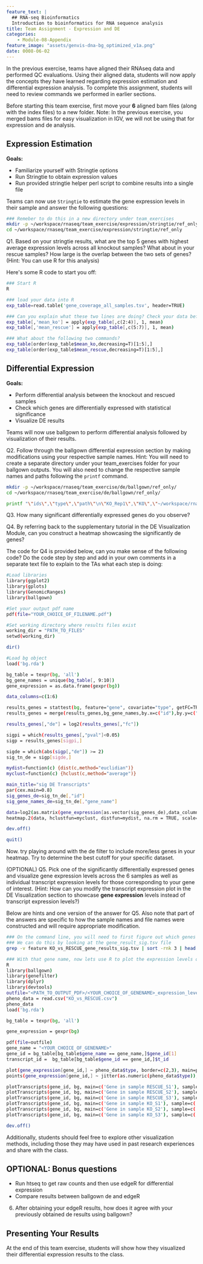 ```yaml
---
feature_text: |
  ## RNA-seq Bioinformatics
  Introduction to bioinformatics for RNA sequence analysis
title: Team Assignment - Expression and DE
categories:
    - Module-08-Appendix
feature_image: "assets/genvis-dna-bg_optimized_v1a.png"
date: 0008-06-02
---
```

In the previous exercise, teams have aligned their RNAseq data and performed QC evaluations. Using their aligned data, students will now apply the concepts they have learned regarding expression estimation and differential expression analysis. To complete this assignment, students will need to review commands we performed in earlier sections.

Before starting this team exercise, first move your **6** aligned bam files (along with the index files) to a new folder. Note: In the previous exercise, you merged bams files for easy visualization in IGV, we will not be using that for expression and de analysis.


## Expression Estimation

**Goals:**

- Familiarize yourself with Stringtie options
- Run Stringtie to obtain expression values
- Run provided stringtie helper perl script to combine results into a single file

Teams can now use `Stringtie` to estimate the gene expression levels in their sample and answer the following questions:

```bash
### Remeber to do this in a new directory under team_exercises
mkdir -p ~/workspace/rnaseq/team_exercise/expression/stringtie/ref_only
cd ~/workspace/rnaseq/team_exercise/expression/stringtie/ref_only

```

Q1. Based on your stringtie results, what are the top 5 genes with highest average expression levels across all knockout samples? What about in your rescue samples? How large is the overlap between the two sets of genes? (Hint: You can use R for this analysis)

Here's some R code to start you off:

```bash
### Start R
R

### load your data into R
exp_table=read.table('gene_coverage_all_samples.tsv', header=TRUE)

### Can you explain what these two lines are doing? Check your data before and after running these commands.
exp_table[,'mean_ko'] = apply(exp_table[,c(2:4)], 1, mean)
exp_table[,'mean_rescue'] = apply(exp_table[,c(5:7)], 1, mean)

### What about the following two commands?
exp_table[order(exp_table$mean_ko,decreasing=T)[1:5],]
exp_table[order(exp_table$mean_rescue,decreasing=T)[1:5],]


```

## Differential Expression

**Goals:**

- Perform differential analysis between the knockout and rescued samples
- Check which genes are differentially expressed with statistical significance
- Visualize DE results

Teams will now use ballgown to perform differential analysis followed by visualization of their results.

Q2. Follow through the ballgown differential expression section by making modifications using your respective sample names.
Hint: You will need to create a separate directory under your team_exercises folder for your ballgown outputs. You will also need to change the respective sample names and paths following the `printf` command.

```bash
mkdir -p ~/workspace/rnaseq/team_exercise/de/ballgown/ref_only/
cd ~/workspace/rnaseq/team_exercise/de/ballgown/ref_only/

printf "\"ids\",\"type\",\"path\"\n\"KO_Rep1\",\"KO\",\"~/workspace/rnaseq/team_exercise/expression/stringtie/ref_only/KO_Rep1\"\n\"KO_Rep2\",\"KO\",\"~/workspace/rnaseq/team_exercise/expression/stringtie/ref_only/KO_Rep2\"\n\"KO_Rep3\",\"KO\",\"~/workspace/rnaseq/team_exercise/expression/stringtie/ref_only/KO_Rep3\"\n\"RESCUE_Rep1\",\"RESCUE\",\"~/workspace/rnaseq/team_exercise/expression/stringtie/ref_only/RESCUE_Rep1\"\n\"RESCUE_Rep2\",\"RESCUE\",\"~/workspace/rnaseq/team_exercise/expression/stringtie/ref_only/RESCUE_Rep2\"\n\"RESCUE_Rep3\",\"RESCUE\",\"~/workspace/rnaseq/team_exercise/expression/stringtie/ref_only/RESCUE_Rep3\"\n" > KO_vs_RESCUE.csv

```

Q3. How many significant differentially expressed genes do you observe?

Q4. By referring back to the supplementary tutorial in the DE Visualization Module, can you construct a heatmap showcasing the significantly de genes?

The code for Q4 is provided below, can you make sense of the following code? Do the code step by step and add in your own comments in a separate text file to explain to the TAs what each step is doing:
```bash
#Load libraries
library(ggplot2)
library(gplots)
library(GenomicRanges)
library(ballgown)

#Set your output pdf name
pdf(file="YOUR_CHOICE_OF_FILENAME.pdf")

#Set working directory where results files exist
working_dir = "PATH_TO_FILES"
setwd(working_dir)

dir()

#Load bg object
load('bg.rda')

bg_table = texpr(bg, 'all')
bg_gene_names = unique(bg_table[, 9:10])
gene_expression = as.data.frame(gexpr(bg))

data_columns=c(1:6)

results_genes = stattest(bg, feature="gene", covariate="type", getFC=TRUE, meas="FPKM")
results_genes = merge(results_genes,bg_gene_names,by.x=c("id"),by.y=c("gene_id"))

results_genes[,"de"] = log2(results_genes[,"fc"])

sigpi = which(results_genes[,"pval"]<0.05)
sigp = results_genes[sigpi,]

sigde = which(abs(sigp[,"de"]) >= 2)
sig_tn_de = sigp[sigde,]

mydist=function(c) {dist(c,method="euclidian")}
myclust=function(c) {hclust(c,method="average")}

main_title="sig DE Transcripts"
par(cex.main=0.8)
sig_genes_de=sig_tn_de[,"id"]
sig_gene_names_de=sig_tn_de[,"gene_name"]

data=log2(as.matrix(gene_expression[as.vector(sig_genes_de),data_columns])+1)
heatmap.2(data, hclustfun=myclust, distfun=mydist, na.rm = TRUE, scale="none", dendrogram="both", margins=c(10,4), Rowv=TRUE, Colv=TRUE, symbreaks=FALSE, key=TRUE, symkey=FALSE, density.info="none", trace="none", main=main_title, cexRow=0.3, cexCol=1, labRow=sig_gene_names_de,col=rev(heat.colors(75)))

dev.off()

quit()
```

Now. try playing around with the de filter to include more/less genes in your heatmap. Try to determine the best cutoff for your specific dataset.


(OPTIONAL) Q5. Pick one of the significantly differentially expressed genes and visualize gene expression levels across the 6 samples as well as individual transcript expression levels for those corresponding to your gene of interest. (Hint: How can you modify the transcript expression plot in the DE Visualization section to showcase **gene expression** levels instead of transcript expression levels?)

Below are hints and one version of the answer for Q5. Also note that part of the answers are specific to how the sample names and file names were constructed and will require appropriate modification.
```bash
### On the command line, you will need to first figure out which genes are most differentially expressed
### We can do this by looking at the gene_result_sig.tsv file
grep -v feature KO_vs_RESCUE_gene_results_sig.tsv | sort -rnk 3 | head

### With that gene name, now lets use R to plot the expression levels of that gene across different samples.
R
library(ballgown)
library(genefilter)
library(dplyr)
library(devtools)
outfile="<PATH_TO_OUTPUT_PDF>/<YOUR_CHOICE_OF_GENENAME>_expression_level.pdf"
pheno_data = read.csv("KO_vs_RESCUE.csv")
pheno_data
load('bg.rda')

bg_table = texpr(bg, 'all')

gene_expression = gexpr(bg)

pdf(file=outfile)
gene_name = "<YOUR_CHOICE_OF_GENENAME>"
gene_id = bg_table[bg_table$gene_name == gene_name,]$gene_id[1]
transcript_id =  bg_table[bg_table$gene_id == gene_id,]$t_id

plot(gene_expression[gene_id,] ~ pheno_data$type, border=c(2,3), main=paste('Gene Name: ', gene_name),pch=19, xlab="Type", ylab='gene_expression')
points(gene_expression[gene_id,] ~ jitter(as.numeric(pheno_data$type)), col=as.numeric(pheno_data$type)+1, pch=16)

plotTranscripts(gene_id, bg, main=c('Gene in sample RESCUE_S1'), sample=c('RESCUE_S1'))
plotTranscripts(gene_id, bg, main=c('Gene in sample RESCUE_S2'), sample=c('RESCUE_S2'))
plotTranscripts(gene_id, bg, main=c('Gene in sample RESCUE_S3'), sample=c('RESCUE_S3'))
plotTranscripts(gene_id, bg, main=c('Gene in sample KO_S1'), sample=c('KO_S1'))
plotTranscripts(gene_id, bg, main=c('Gene in sample KO_S2'), sample=c('KO_S2'))
plotTranscripts(gene_id, bg, main=c('Gene in sample KO_S3'), sample=c('KO_S3'))

dev.off()
```

Additionally, students should feel free to explore other visualization methods, including those they may have used in past research experiences and share with the class.

## OPTIONAL: Bonus questions

- Run htseq to get raw counts and then use edgeR for differential expression
- Compare results between ballgown de and edgeR

6. After obtaining your edgeR results, how does it agree with your previously obtained de results using ballgown?


## Presenting Your Results
At the end of this team exercise, students will show how they visualized their differential expression results to the class.
